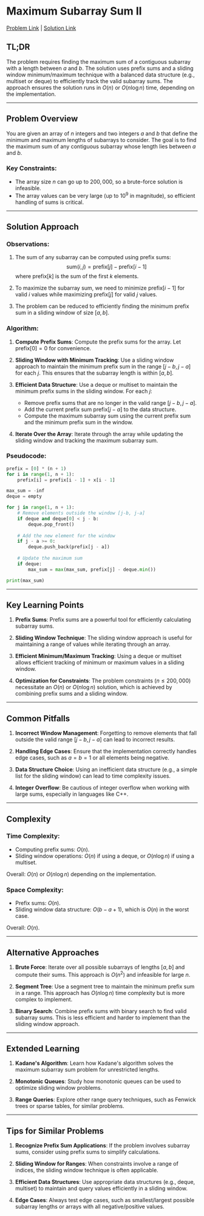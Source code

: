 # Maximum Subarray Sum II

[Problem Link](https://cses.fi/problemset/task/1644) | [Solution Link](../../solutions/02_Sorting_and_Searching/35_1644_Maximum_Subarray_Sum_II.cpp)

## TL;DR

The problem requires finding the maximum sum of a contiguous subarray with a length between $a$ and $b$. The solution uses prefix sums and a sliding window minimum/maximum technique with a balanced data structure (e.g., multiset or deque) to efficiently track the valid subarray sums. The approach ensures the solution runs in $O(n)$ or $O(n \log n)$ time, depending on the implementation.

---

## Problem Overview

You are given an array of $n$ integers and two integers $a$ and $b$ that define the minimum and maximum lengths of subarrays to consider. The goal is to find the maximum sum of any contiguous subarray whose length lies between $a$ and $b$. 

### Key Constraints:
- The array size $n$ can go up to $200,000$, so a brute-force solution is infeasible.
- The array values can be very large (up to $10^9$ in magnitude), so efficient handling of sums is critical.

---

## Solution Approach

### Observations:
1. The sum of any subarray can be computed using prefix sums:
   $$
   \text{sum}(i, j) = \text{prefix}[j] - \text{prefix}[i-1]
   $$
   where $\text{prefix}[k]$ is the sum of the first $k$ elements.

2. To maximize the subarray sum, we need to minimize $\text{prefix}[i-1]$ for valid $i$ values while maximizing $\text{prefix}[j]$ for valid $j$ values.

3. The problem can be reduced to efficiently finding the minimum prefix sum in a sliding window of size $[a, b]$.

### Algorithm:
1. **Compute Prefix Sums**:
   Compute the prefix sums for the array. Let $\text{prefix}[0] = 0$ for convenience.

2. **Sliding Window with Minimum Tracking**:
   Use a sliding window approach to maintain the minimum prefix sum in the range $[j-b, j-a]$ for each $j$. This ensures that the subarray length is within $[a, b]$.

3. **Efficient Data Structure**:
   Use a deque or multiset to maintain the minimum prefix sums in the sliding window. For each $j$:
   - Remove prefix sums that are no longer in the valid range $[j-b, j-a]$.
   - Add the current prefix sum $\text{prefix}[j-a]$ to the data structure.
   - Compute the maximum subarray sum using the current prefix sum and the minimum prefix sum in the window.

4. **Iterate Over the Array**:
   Iterate through the array while updating the sliding window and tracking the maximum subarray sum.

### Pseudocode:
```python
prefix = [0] * (n + 1)
for i in range(1, n + 1):
    prefix[i] = prefix[i - 1] + x[i - 1]

max_sum = -inf
deque = empty

for j in range(1, n + 1):
    # Remove elements outside the window [j-b, j-a]
    if deque and deque[0] < j - b:
        deque.pop_front()
    
    # Add the new element for the window
    if j - a >= 0:
        deque.push_back(prefix[j - a])
    
    # Update the maximum sum
    if deque:
        max_sum = max(max_sum, prefix[j] - deque.min())

print(max_sum)
```

---

## Key Learning Points

1. **Prefix Sums**:
   Prefix sums are a powerful tool for efficiently calculating subarray sums.

2. **Sliding Window Technique**:
   The sliding window approach is useful for maintaining a range of values while iterating through an array.

3. **Efficient Minimum/Maximum Tracking**:
   Using a deque or multiset allows efficient tracking of minimum or maximum values in a sliding window.

4. **Optimization for Constraints**:
   The problem constraints ($n \leq 200,000$) necessitate an $O(n)$ or $O(n \log n)$ solution, which is achieved by combining prefix sums and a sliding window.

---

## Common Pitfalls

1. **Incorrect Window Management**:
   Forgetting to remove elements that fall outside the valid range $[j-b, j-a]$ can lead to incorrect results.

2. **Handling Edge Cases**:
   Ensure that the implementation correctly handles edge cases, such as $a = b = 1$ or all elements being negative.

3. **Data Structure Choice**:
   Using an inefficient data structure (e.g., a simple list for the sliding window) can lead to time complexity issues.

4. **Integer Overflow**:
   Be cautious of integer overflow when working with large sums, especially in languages like C++.

---

## Complexity

### Time Complexity:
- Computing prefix sums: $O(n)$.
- Sliding window operations: $O(n)$ if using a deque, or $O(n \log n)$ if using a multiset.

Overall: $O(n)$ or $O(n \log n)$ depending on the implementation.

### Space Complexity:
- Prefix sums: $O(n)$.
- Sliding window data structure: $O(b - a + 1)$, which is $O(n)$ in the worst case.

Overall: $O(n)$.

---

## Alternative Approaches

1. **Brute Force**:
   Iterate over all possible subarrays of lengths $[a, b]$ and compute their sums. This approach is $O(n^2)$ and infeasible for large $n$.

2. **Segment Tree**:
   Use a segment tree to maintain the minimum prefix sum in a range. This approach has $O(n \log n)$ time complexity but is more complex to implement.

3. **Binary Search**:
   Combine prefix sums with binary search to find valid subarray sums. This is less efficient and harder to implement than the sliding window approach.

---

## Extended Learning

1. **Kadane's Algorithm**:
   Learn how Kadane's algorithm solves the maximum subarray sum problem for unrestricted lengths.

2. **Monotonic Queues**:
   Study how monotonic queues can be used to optimize sliding window problems.

3. **Range Queries**:
   Explore other range query techniques, such as Fenwick trees or sparse tables, for similar problems.

---

## Tips for Similar Problems

1. **Recognize Prefix Sum Applications**:
   If the problem involves subarray sums, consider using prefix sums to simplify calculations.

2. **Sliding Window for Ranges**:
   When constraints involve a range of indices, the sliding window technique is often applicable.

3. **Efficient Data Structures**:
   Use appropriate data structures (e.g., deque, multiset) to maintain and query values efficiently in a sliding window.

4. **Edge Cases**:
   Always test edge cases, such as smallest/largest possible subarray lengths or arrays with all negative/positive values.